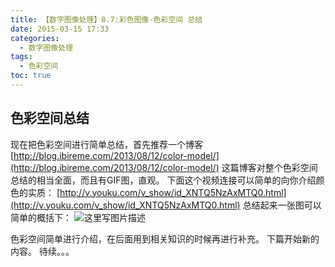 ```yaml
---
title: 【数字图像处理】8.7:彩色图像-色彩空间 总结
date: 2015-03-15 17:33
categories:
  - 数字图像处理
tags:
  - 色彩空间
toc: true
---
```

## 色彩空间总结
现在把色彩空间进行简单总结，首先推荐一个博客
[http://blog.ibireme.com/2013/08/12/color-model/](http://blog.ibireme.com/2013/08/12/color-model/)
这篇博客对整个色彩空间总结的相当全面，而且有GIF图，直观。
下面这个视频连接可以简单的向你介绍颜色的实质：
[http://v.youku.com/v_show/id_XNTQ5NzAxMTQ0.html](http://v.youku.com/v_show/id_XNTQ5NzAxMTQ0.html)
总结起来一张图可以简单的概括下：
![这里写图片描述](http://img.blog.csdn.net/20150315173127912)

色彩空间简单进行介绍，在后面用到相关知识的时候再进行补充。
下篇开始新的内容。
待续。。。
